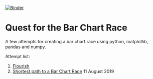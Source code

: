 [![Binder](http://mybinder.org/badge.svg)](http://mybinder.org/repo/phsheth/bcrdev?urlpath=lab)
# Quest for the Bar Chart Race

A few attempts for creating a bar chart race using python, matplotlib, pandas and numpy.

Attempt list:
1.  [Flourish](https://ph.sheth.cc/blog/2019/07/30/bar_chart_race_part1/)
2.  [Shortest path to a Bar Chart Race](https://ph.sheth.cc/blog/2019/08/11/bar_chart_race_part2/) 11 August 2019
